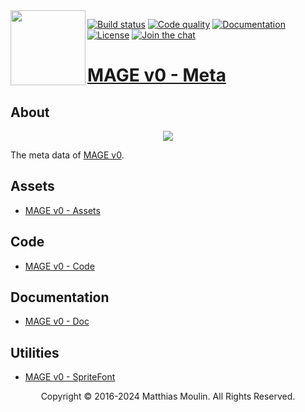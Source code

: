<img align="left" src="https://github.com/matt77hias/MAGE-v0-Meta/blob/gh-pages/res/MAGE.png" width="120px"/>

[![Build status][actions-svg]][actions] [![Code quality][codacy-svg]][codacy] [![Documentation][documentation-svg]][documentation] [![License][license-svg]][license] [![Join the chat][gitter-svg]][gitter]

[actions-svg]:       https://github.com/matt77hias/MAGE-v0/workflows/Contribution/badge.svg?branch=master
[codacy-svg]:        https://app.codacy.com/project/badge/Grade/9d2719c91eb445fd916fd07bdeff098d
[documentation-svg]: https://img.shields.io/badge/docs-doxygen-blue.svg
[license-svg]:       https://img.shields.io/badge/license-GPL%203.0-blue.svg
[gitter-svg]:        https://badges.gitter.im/mage_dev/community.svg

[actions]:           https://github.com/matt77hias/MAGE-v0/actions?query=workflow%3AContribution
[codacy]:            https://app.codacy.com/gh/matt77hias/MAGE/dashboard?utm_source=gh&utm_medium=referral&utm_content=&utm_campaign=Badge_grade
[documentation]:     https://matt77hias.github.io/MAGE-v0-Doc
[license]:           https://raw.githubusercontent.com/matt77hias/MAGE-v0/master/LICENSE.txt
[gitter]:            https://gitter.im/mage_dev/community

# [MAGE v0 - Meta](https://matt77hias.github.io/MAGE-v0-Meta/)

## About
<p align="center"><img src="https://github.com/matt77hias/MAGE-v0-Meta/blob/gh-pages/res/Example.png"></p>

The meta data of [MAGE v0](https://github.com/matt77hias/MAGE-v0).

## Assets
* [MAGE v0 - Assets](https://github.com/matt77hias/MAGE-v0-Assets)

## Code
* [MAGE v0 - Code](https://github.com/matt77hias/MAGE-v0)

## Documentation
* [MAGE v0 - Doc](https://github.com/matt77hias/MAGE-v0-Doc)

## Utilities
* [MAGE v0 - SpriteFont](https://github.com/matt77hias/MAGE-v0-SpriteFont)

<p align="center">Copyright © 2016-2024 Matthias Moulin. All Rights Reserved.</p>
